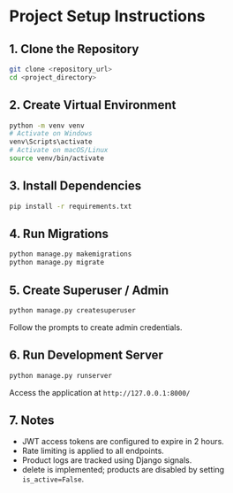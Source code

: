 # Project Setup Instructions

## 1. Clone the Repository
```bash
git clone <repository_url>
cd <project_directory>
```

## 2. Create Virtual Environment
```bash
python -m venv venv
# Activate on Windows
venv\Scripts\activate
# Activate on macOS/Linux
source venv/bin/activate
```

## 3. Install Dependencies
```bash
pip install -r requirements.txt
```

## 4. Run Migrations
```bash
python manage.py makemigrations
python manage.py migrate
```

## 5. Create Superuser / Admin
```bash
python manage.py createsuperuser
```
Follow the prompts to create admin credentials.

## 6. Run Development Server
```bash
python manage.py runserver
```
Access the application at `http://127.0.0.1:8000/`


## 7. Notes
- JWT access tokens are configured to expire in 2 hours.
- Rate limiting is applied to all endpoints.
- Product logs are tracked using Django signals.
- delete is implemented; products are disabled by setting `is_active=False`.
